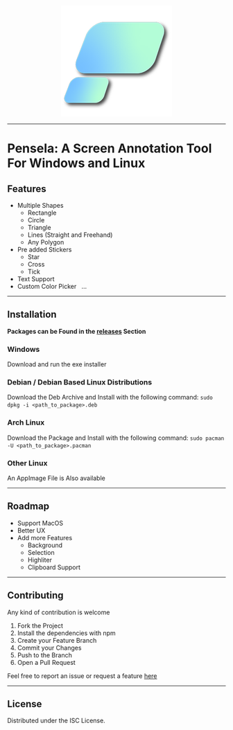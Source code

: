 <p align="center">
<img src="./assets/logo.png">
</p>

---

# Pensela: A Screen Annotation Tool For Windows and Linux


## Features
- Multiple Shapes
    - Rectangle
    - Circle 
    - Triangle
    - Lines (Straight and Freehand)
    - Any Polygon
- Pre added Stickers
    - Star
    - Cross
    - Tick
- Text Support
- Custom Color Picker &nbsp;
... 

---

## Installation
**Packages can be Found in the [releases](https://github.com/weiameili/Pensela/releases) Section**

### Windows
Download and run the exe installer

### Debian / Debian Based Linux Distributions
Download the Deb Archive and Install with the following command: `sudo dpkg -i <path_to_package>.deb`

### Arch Linux
Download the Package and Install with the following command: `sudo pacman -U <path_to_package>.pacman`

### Other Linux
An AppImage File is Also available

---

## Roadmap
- Support MacOS
- Better UX
- Add more Features
    - Background
    - Selection
    - Highliter 
    - Clipboard Support

---

## Contributing
Any kind of contribution is welcome
1. Fork the Project
2. Install the dependencies with npm
3. Create your Feature Branch 
4. Commit your Changes 
5. Push to the Branch 
6. Open a Pull Request

Feel free to report an issue or request a feature [here]("https://github.com/weiameili/Pensela/issues")

---

## License
Distributed under the ISC License.